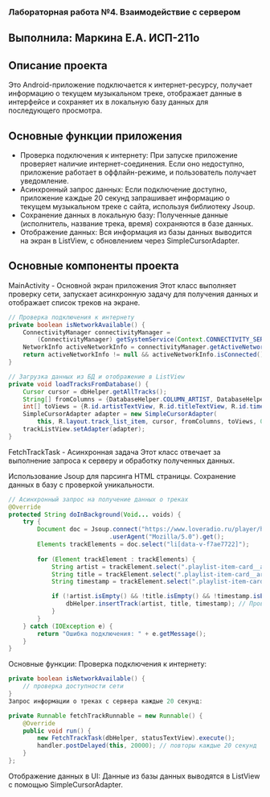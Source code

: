 ### Лабораторная работа №4. Взаимодействие с сервером
## Выполнила: Маркина Е.А. ИСП-211о

## Описание проекта
Это Android-приложение подключается к интернет-ресурсу, получает информацию о текущем музыкальном треке, отображает данные в интерфейсе и сохраняет их в локальную базу данных для последующего просмотра.

## Основные функции приложения
- Проверка подключения к интернету: При запуске приложение проверяет наличие интернет-соединения. Если оно недоступно, приложение работает в оффлайн-режиме, и пользователь получает уведомление.
- Асинхронный запрос данных: Если подключение доступно, приложение каждые 20 секунд запрашивает информацию о текущем музыкальном треке с сайта, используя библиотеку Jsoup.
- Сохранение данных в локальную базу: Полученные данные (исполнитель, название трека, время) сохраняются в базе данных.
- Отображение данных: Вся информация из базы данных выводится на экран в ListView, с обновлением через SimpleCursorAdapter.

## Основные компоненты проекта
MainActivity - Основной экран приложения
Этот класс выполняет проверку сети, запускает асинхронную задачу для получения данных и отображает список треков на экране.

``` java
// Проверка подключения к интернету
private boolean isNetworkAvailable() {
    ConnectivityManager connectivityManager = 
        (ConnectivityManager) getSystemService(Context.CONNECTIVITY_SERVICE);
    NetworkInfo activeNetworkInfo = connectivityManager.getActiveNetworkInfo();
    return activeNetworkInfo != null && activeNetworkInfo.isConnected();
}

// Загрузка данных из БД и отображение в ListView
private void loadTracksFromDatabase() {
    Cursor cursor = dbHelper.getAllTracks();
    String[] fromColumns = {DatabaseHelper.COLUMN_ARTIST, DatabaseHelper.COLUMN_TITLE, DatabaseHelper.COLUMN_TIMESTAMP};
    int[] toViews = {R.id.artistTextView, R.id.titleTextView, R.id.timestampTextView};
    SimpleCursorAdapter adapter = new SimpleCursorAdapter(
        this, R.layout.track_list_item, cursor, fromColumns, toViews, 0);
    trackListView.setAdapter(adapter);
}
```
FetchTrackTask - Асинхронная задача
Этот класс отвечает за выполнение запроса к серверу и обработку полученных данных.

Использование Jsoup для парсинга HTML страницы.
Сохранение данных в базу с проверкой уникальности.

``` java
// Асинхронный запрос на получение данных о треках
@Override
protected String doInBackground(Void... voids) {
    try {
        Document doc = Jsoup.connect("https://www.loveradio.ru/player/history")
                            .userAgent("Mozilla/5.0").get();
        Elements trackElements = doc.select("li[data-v-f7ae7722]");
        
        for (Element trackElement : trackElements) {
            String artist = trackElement.select(".playlist-item-card__artist-song").text();
            String title = trackElement.select(".playlist-item-card__artist-song").text();
            String timestamp = trackElement.select(".playlist-item-card__artist-time").text();

            if (!artist.isEmpty() && !title.isEmpty() && !timestamp.isEmpty()) {
                dbHelper.insertTrack(artist, title, timestamp); // Проверка уникальности
            }
        }
    } catch (IOException e) {
        return "Ошибка подключения: " + e.getMessage();
    }
}
```
Основные функции:
Проверка подключения к интернету:

``` java
private boolean isNetworkAvailable() {
    // проверка доступности сети
}
Запрос информации о треках с сервера каждые 20 секунд:

private Runnable fetchTrackRunnable = new Runnable() {
    @Override
    public void run() {
        new FetchTrackTask(dbHelper, statusTextView).execute();
        handler.postDelayed(this, 20000); // повторы каждые 20 секунд
    }
};
```
Отображение данных в UI: Данные из базы данных выводятся в ListView с помощью SimpleCursorAdapter.

